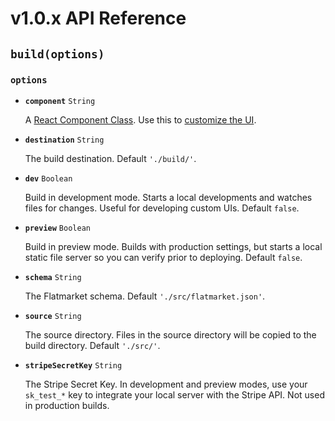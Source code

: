 # v1.0.x API Reference

## `build(options)`

### `options`

- **`component`** `String`

    A [React Component Class](http://facebook.github.io/react/docs/top-level-api.html#react.createclass). Use this to [customize the UI](https://github.com/christophercliff/flatmarket/blob/master/CUSTOMIZATION.md).

- **`destination`** `String`

    The build destination. Default `'./build/'`.

- **`dev`** `Boolean`

    Build in development mode. Starts a local developments and watches files for changes. Useful for developing custom UIs. Default `false`.

- **`preview`** `Boolean`

    Build in preview mode. Builds with production settings, but starts a local static file server so you can verify prior to deploying. Default `false`.

- **`schema`** `String`

    The Flatmarket schema. Default `'./src/flatmarket.json'`.

- **`source`** `String`

    The source directory. Files in the source directory will be copied to the build directory. Default `'./src/'`.

- **`stripeSecretKey`** `String`

    The Stripe Secret Key. In development and preview modes, use your `sk_test_*` key to integrate your local server with the Stripe API. Not used in production builds.
